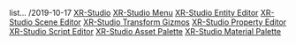 list...
/2019-10-17
[XR-Studio](https://xr-studio.github.io/resources/2019-10-17/xr-studio-main.png)
[XR-Studio Menu](https://xr-studio.github.io/resources/2019-10-17/xr-studio-menu.png)
[XR-Studio Entity Editor](https://xr-studio.github.io/resources/2019-10-17/xr-studio-object.png)
[XR-Studio Scene Editor](https://xr-studio.github.io/resources/2019-10-17/xr-studio-scene.png)
[XR-Studio Transform Gizmos](https://xr-studio.github.io/resources/2019-10-17/xr-studio-gizmos.png)
[XR-Studio Property Editor](https://xr-studio.github.io/resources/2019-10-17/xr-studio-property.png)
[XR-Studio Script Editor](https://xr-studio.github.io/resources/2019-10-17/xr-studio-script.png)
[XR-Studio Asset Palette](https://xr-studio.github.io/resources/2019-10-17/xr-studio-asset.png)
[XR-Studio Material Palette](https://xr-studio.github.io/resources/2019-10-17/xr-studio-material.png)
